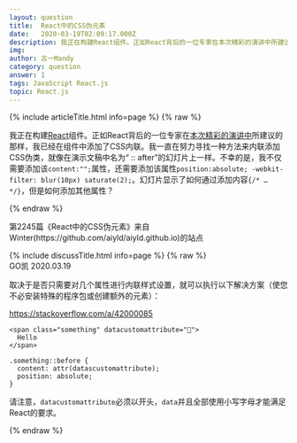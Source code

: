 ```yaml
---
layout: question
title:  React中的CSS伪元素
date:   2020-03-19T02:09:17.000Z
description: 我正在构建React组件。正如React背后的一位专家在本次精彩的演讲中所建议的那样，我已经在组件中添加了CSS内联。我一直在努力寻找一种方法来内联添加C...
img: 
author: 古一Mandy
category: question
answer: 1
tags: JavaScript React.js
topic: React.js
---
```

<div class="article-root">
  <div class="article">
    {% include articleTitle.html info=page %}
    {% raw %}
    <div class="article-content"><p><font style="vertical-align: inherit;"><font style="vertical-align: inherit;">我正在构建</font></font><a href="https://reactjs.org/" rel="noreferrer"><font style="vertical-align: inherit;"><font style="vertical-align: inherit;">React</font></font></a><font style="vertical-align: inherit;"><font style="vertical-align: inherit;">组件。</font><font style="vertical-align: inherit;">正如</font><font style="vertical-align: inherit;">React背后的一位专家</font><font style="vertical-align: inherit;">在</font></font><a href="https://speakerdeck.com/vjeux/react-css-in-js-react-france-meetup" rel="noreferrer"><font style="vertical-align: inherit;"><font style="vertical-align: inherit;">本次精彩的演讲中</font></font></a><font style="vertical-align: inherit;"><font style="vertical-align: inherit;">所建议的那样，我已经在组件中添加了CSS内联</font><font style="vertical-align: inherit;">。</font><font style="vertical-align: inherit;">我一直在努力寻找一种方法来内联添加CSS伪类，就像在演示文稿中名为“ :: after”的幻灯片上一样。</font><font style="vertical-align: inherit;">不幸的是，我不仅需要添加该</font></font><code>content:"";</code><font style="vertical-align: inherit;"><font style="vertical-align: inherit;">属性，还</font><font style="vertical-align: inherit;">需要添加该</font><font style="vertical-align: inherit;">属性</font></font><code>position:absolute; -webkit-filter: blur(10px) saturate(2);</code><font style="vertical-align: inherit;"><font style="vertical-align: inherit;">。</font><font style="vertical-align: inherit;">幻灯片显示了如何通过添加内容</font></font><code>{/* … */}</code><font style="vertical-align: inherit;"><font style="vertical-align: inherit;">，但是如何添加其他属性？</font></font></p></div>
    {% endraw %}
  </div>
  <p class="winter_mark">第2245篇《React中的CSS伪元素》来自Winter(https://github.com/aiyld/aiyld.github.io)的站点</p>
  <div class="discuss-wrapper">
    {% include discussTitle.html info=page %}
    {% raw %}
    <div class="discuss-item">
        <div class="discuss-parent">
          <div class="discuss-meta">
            <span class="discuss-user">GO凯</span>
            <span class="discuss-time">2020.03.19</span>
          </div>
          <div class="discuss-comment"><p><font style="vertical-align: inherit;"><font style="vertical-align: inherit;">取决于是否只需要对几个属性进行内联样式设置，就可以执行以下解决方案（使您不必安装特殊的程序包或创建额外的元素）：</font></font></p>

<p><a href="https://stackoverflow.com/a/42000085"><font style="vertical-align: inherit;"><font style="vertical-align: inherit;">https://stackoverflow.com/a/42000085</font></font></a></p>

<pre><code>&lt;span class="something" datacustomattribute="👋"&gt;<font></font>
  Hello<font></font>
&lt;/span&gt;<font></font>
</code></pre>

<pre class="lang-css prettyprint-override"><code>.something::before {<font></font>
  content: attr(datascustomattribute);<font></font>
  position: absolute;<font></font>
}<font></font>
</code></pre>

<p><font style="vertical-align: inherit;"><font style="vertical-align: inherit;">请注意，</font></font><code>datacustomattribute</code><font style="vertical-align: inherit;"><font style="vertical-align: inherit;">必须以开头，</font></font><code>data</code><font style="vertical-align: inherit;"><font style="vertical-align: inherit;">并且全部使用小写字母才能满足React的要求。</font></font></p></div>
        </div></div>
    {% endraw %}
  </div>
<div>
